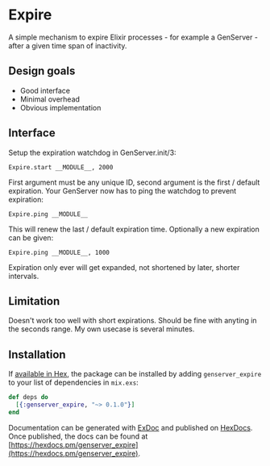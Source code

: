 # Expire

A simple mechanism to expire Elixir processes - for example a GenServer - after a given time span of inactivity.

## Design goals

* Good interface
* Minimal overhead
* Obvious implementation

## Interface

Setup the expiration watchdog in GenServer.init/3:

```
Expire.start __MODULE__, 2000
```

First argument must be any unique ID, second argument is the first / default expiration. Your GenServer now has to ping the watchdog to prevent expiration:

```
Expire.ping __MODULE__
```
This will renew the last / default expiration time. Optionally a new expiration can be given:
```
Expire.ping __MODULE__, 1000
```
Expiration only ever will get expanded, not shortened by later, shorter intervals.


## Limitation

Doesn't work too well with short expirations. Should be fine with anyting in the seconds range. My own usecase is several minutes.

## Installation

If [available in Hex](https://hex.pm/docs/publish), the package can be installed
by adding `genserver_expire` to your list of dependencies in `mix.exs`:

```elixir
def deps do
  [{:genserver_expire, "~> 0.1.0"}]
end
```

Documentation can be generated with [ExDoc](https://github.com/elixir-lang/ex_doc)
and published on [HexDocs](https://hexdocs.pm). Once published, the docs can
be found at [https://hexdocs.pm/genserver_expire](https://hexdocs.pm/genserver_expire).

